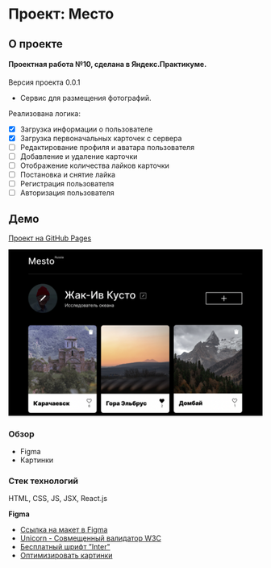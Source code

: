 # Проект: Место

## О проекте

#### Проектная работа №10, сделана в Яндекс.Практикуме.
Версия проекта 0.0.1
* Сервис для размещения фотографий.

Реализована логика:
- [X] Загрузка информации о пользователе
- [X] Загрузка первоначальных карточек с сервера
- [ ] Редактирование профиля и аватара пользователя
- [ ] Добавление и удаление карточки
- [ ] Отображение количества лайков карточки
- [ ] Постановка и снятие лайка
- [ ] Регистрация пользователя
- [ ] Авторизация пользователя

## Демо

[Проект на GitHub Pages](https://bmazurme.github.io/mesto-react/)

![Alt-текст](https://github.com/bmazurme/mesto-react/blob/main/src/images/mesto.png "demo")

### Обзор
* Figma
* Картинки

### Стек технологий
HTML, CSS, JS, JSX, React.js

**Figma**
* [Ссылка на макет в Figma](https://www.figma.com/file/2cn9N9jSkmxD84oJik7xL7/JavaScript.-Sprint-4?node-id=0%3A1)
* [Unicorn - Совмещенный валидатор W3C](https://validator.w3.org/)
* [Бесплатный шрифт ”Inter"](https://rsms.me/inter/)
* [Оптимизировать картинки](https://tinypng.com/)
